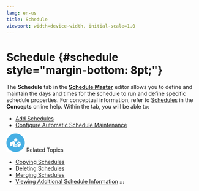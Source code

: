 ```yaml
---
lang: en-us
title: Schedule
viewport: width=device-width, initial-scale=1.0
---
```


#  Schedule {#schedule style="margin-bottom: 8pt;"}

The **Schedule** tab in the [**Schedule Master**](Using-Schedule-Master.md) editor allows you to define and
maintain the days and times for the schedule to run and define specific
schedule properties. For conceptual information, refer to
[Schedules](../../../objects/schedules.md) in the
**Concepts** online help. Within the tab, you will be able to:

-   [Add Schedules](Adding-Schedules.md)
-   [Configure Automatic Schedule     Maintenance](Configuring-Automatic-Schedule-Maintenance.md)

![White \"person reading\" icon on blue circular background](../../../Resources/Images/moreinfo-icon(48x48).png "More Info icon")
Related Topics

-   [Copying Schedules](Copying-Schedules.md)
-   [Deleting Schedules](Deleting-Schedules.md)
-   [Merging Schedules](Merging-Schedules.md)
-   [Viewing Additional Schedule     Information](Viewing-Additional-Schedule-Info.md)
:::

 


